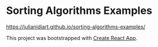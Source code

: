 # Sorting Algorithms Examples

https://julianidiart.github.io/sorting-algorithms-examples/

This project was bootstrapped with [Create React App](https://github.com/facebook/create-react-app).
